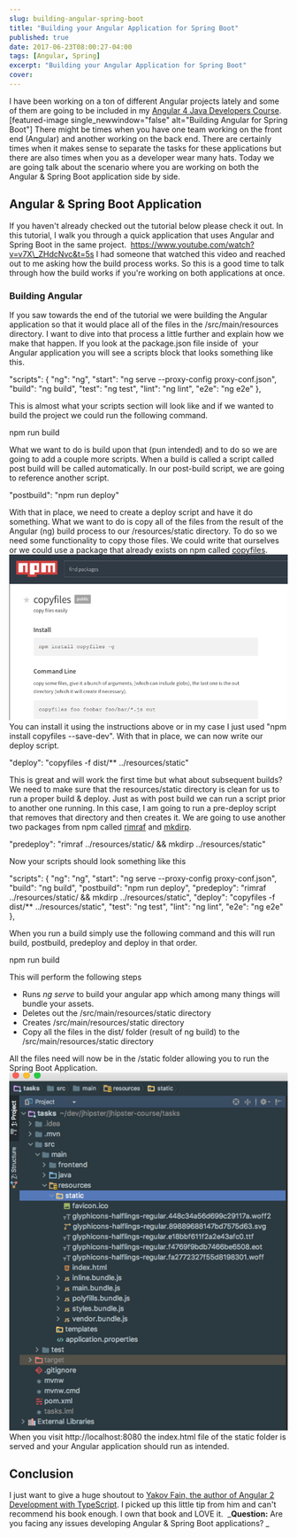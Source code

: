 ```yaml
---
slug: building-angular-spring-boot
title: "Building your Angular Application for Spring Boot"
published: true
date: 2017-06-23T08:00:27-04:00
tags: [Angular, Spring]
excerpt: "Building your Angular Application for Spring Boot"
cover: 
---
```


I have been working on a ton of different Angular projects lately and some of them are going to be included in my [Angular 4 Java Developers Course](https://therealdanvega.com/jhipster).  \[featured-image single\_newwindow="false" alt="Building Angular for Spring Boot"\] There might be times when you have one team working on the front end (Angular) and another working on the back end. There are certainly times when it makes sense to separate the tasks for these applications but there are also times when you as a developer wear many hats. Today we are going talk about the scenario where you are working on both the Angular & Spring Boot application side by side. 

## Angular & Spring Boot Application

If you haven't already checked out the tutorial below please check it out. In this tutorial, I walk you through a quick application that uses Angular and Spring Boot in the same project.  https://www.youtube.com/watch?v=v7X\_ZHdcNvc&t=5s I had someone that watched this video and reached out to me asking how the build process works. So this is a good time to talk through how the build works if you're working on both applications at once.

### Building Angular

If you saw towards the end of the tutorial we were building the Angular application so that it would place all of the files in the /src/main/resources directory. I want to dive into that process a little further and explain how we make that happen. If you look at the package.json file inside of  your Angular application you will see a scripts block that looks something like this. 

  "scripts": {
    "ng": "ng",
    "start": "ng serve --proxy-config proxy-conf.json",
    "build": "ng build",
    "test": "ng test",
    "lint": "ng lint",
    "e2e": "ng e2e"
  },

This is almost what your scripts section will look like and if we wanted to build the project we could run the following command. 

npm run build

What we want to do is build upon that (pun intended) and to do so we are going to add a couple more scripts. When a build is called a script called post build will be called automatically. In our post-build script, we are going to reference another script. 

"postbuild": "npm run deploy"

With that in place, we need to create a deploy script and have it do something. What we want to do is copy all of the files from the result of the Angular (ng) build process to our /resources/static directory. To do so we need some functionality to copy those files. We could write that ourselves or we could use a package that already exists on npm called [copyfiles](https://www.npmjs.com/package/copyfiles).  [![npm copy files](./2017-06-22_15-50-54.png)](./2017-06-22_15-50-54.png) You can install it using the instructions above or in my case I just used "npm install copyfiles --save-dev". With that in place, we can now write our deploy script. 

"deploy": "copyfiles -f dist/\*\* ../resources/static"

This is great and will work the first time but what about subsequent builds? We need to make sure that the resources/static directory is clean for us to run a proper build & deploy. Just as with post build we can run a script prior to another one running. In this case, I am going to run a pre-deploy script that removes that directory and then creates it. We are going to use another two packages from npm called [rimraf](https://www.npmjs.com/package/rimraf) and [mkdirp](https://www.npmjs.com/package/mkdirp). 

"predeploy": "rimraf ../resources/static/ && mkdirp ../resources/static"

Now your scripts should look something like this

  "scripts": {
    "ng": "ng",
    "start": "ng serve --proxy-config proxy-conf.json",
    "build": "ng build",
    "postbuild": "npm run deploy",
    "predeploy": "rimraf ../resources/static/ && mkdirp ../resources/static",
    "deploy": "copyfiles -f dist/\*\* ../resources/static",
    "test": "ng test",
    "lint": "ng lint",
    "e2e": "ng e2e"
  },

When you run a build simply use the following command and this will run build, postbuild, predeploy and deploy in that order. 

npm run build

This will perform the following steps

*   Runs _ng serve_ to build your angular app which among many things will bundle your assets. 
*   Deletes out the /src/main/resources/static directory 
*   Creates /src/main/resources/static directory 
*   Copy all the files in the dist/ folder (result of ng build) to the /src/main/resources/static directory

All the files need will now be in the /static folder allowing you to run the Spring Boot Application. [![](./2017-06-22_16-02-14.png)](./2017-06-22_16-02-14.png) When you visit http://localhost:8080 the index.html file of the static folder is served and your Angular application should run as intended. 

## Conclusion

I just want to give a huge shoutout to [Yakov Fain, the author of Angular 2 Development with TypeScript](http://amzn.to/2tTMa5D). I picked up this little tip from him and can't recommend his book enough. I own that book and LOVE it.  _**Question:** Are you facing any issues developing Angular & Spring Boot applications? _